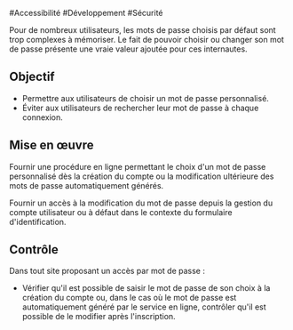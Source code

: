 
#Accessibilité #Développement #Sécurité

Pour de nombreux utilisateurs, les mots de passe choisis par défaut sont trop complexes à mémoriser. Le fait de pouvoir choisir ou changer son mot de passe présente une vraie valeur ajoutée pour ces internautes.

Objectif
--------

*   Permettre aux utilisateurs de choisir un mot de passe personnalisé.
*   Éviter aux utilisateurs de rechercher leur mot de passe à chaque connexion.

Mise en œuvre
-------------

Fournir une procédure en ligne permettant le choix d'un mot de passe personnalisé dès la création du compte ou la modification ultérieure des mots de passe automatiquement générés.

Fournir un accès à la modification du mot de passe depuis la gestion du compte utilisateur ou à défaut dans le contexte du formulaire d'identification.

Contrôle
--------

Dans tout site proposant un accès par mot de passe :

*   Vérifier qu'il est possible de saisir le mot de passe de son choix à la création du compte ou, dans le cas où le mot de passe est automatiquement généré par le service en ligne, contrôler qu'il est possible de le modifier après l'inscription.
